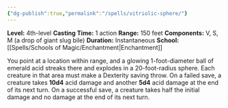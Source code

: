 ```yaml
---
{"dg-publish":true,"permalink":"/spells/vitriolic-sphere/"}
---
```


**Level:** 4th-level
**Casting Time:** 1 action
**Range:** 150 feet
**Components:** V, S, M (a drop of giant slug bile)
**Duration:** Instantaneous
**School:** [[Spells/Schools of Magic/Enchantment\|Enchantment]]

You point at a location within range, and a glowing 1-foot-diameter ball of emerald acid streaks there and explodes in a 20-foot-radius sphere. Each creature in that area must make a Dexterity saving throw. On a failed save, a creature takes **10d4** acid damage and another **5d4** acid damage at the end of its next turn. On a successful save, a creature takes half the initial damage and no damage at the end of its next turn.